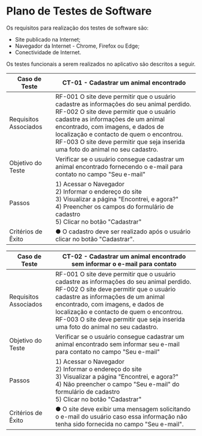 # Plano de Testes de Software

Os requisitos para realização dos testes de software são:
-	Site publicado na Internet;
-	Navegador da Internet - Chrome, Firefox ou Edge;
-	Conectividade de Internet.

Os testes funcionais a serem realizados no aplicativo são descritos a seguir.

| Caso de Teste  |  CT-01 - Cadastrar um animal encontrado  |
| ------------------- | ------------------- |
|  Requisitos Associados |  RF-001 O site deve permitir que o usuário cadastre as informações do seu animal perdido.<br> RF-002 O site deve permitir que o usuário cadastre as informações de um animal encontrado, com imagens, e dados de localização e contacto de quem o encontrou.<br> RF-003 O site deve permitir que seja inserida uma foto do animal no seu cadastro. |
|  Objetivo do Teste |  Verificar se o usuário consegue cadastrar um animal encontrado fornecendo o e-mail para contato no campo "Seu e-mail"|
|  Passos | 1) Acessar o Navegador <br> 2) Informar o endereço do site <br>3) Visualizar a página "Encontrei, e agora?" <br>4) Preencher os campos do formulário de cadastro <br>5) Clicar no botão "Cadastrar" |
|  Critérios de Êxito |  ● O cadastro deve ser realizado após o usuário clicar no botão "Cadastrar".|

| Caso de Teste  |  CT-02 - Cadastrar um animal encontrado sem informar o e-mail para contato  |
| ------------------- | ------------------- |
|  Requisitos Associados |  RF-001 O site deve permitir que o usuário cadastre as informações do seu animal perdido.<br> RF-002 O site deve permitir que o usuário cadastre as informações de um animal encontrado, com imagens, e dados de localização e contacto de quem o encontrou.<br> RF-003 O site deve permitir que seja inserida uma foto do animal no seu cadastro. |
|  Objetivo do Teste |  Verificar se o usuário consegue cadastrar um animal encontrado sem informar seu e-mail para contato no campo "Seu e-mail" |
|  Passos | 1) Acessar o Navegador <br> 2) Informar o endereço do site <br>3) Visualizar a página "Encontrei, e agora?" <br>4) Não preencher o campo "Seu e-mail" do formulário de cadastro <br>5) Clicar no botão "Cadastrar" |
|  Critérios de Êxito |  ● O site deve exibir uma mensagem solicitando o e-mail do usuário caso essa informação não tenha sido fornecida no campo "Seu e-mail".|
